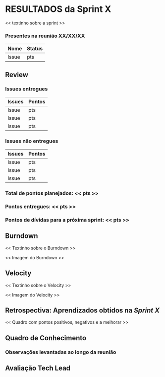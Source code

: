 # RESULTADOS da Sprint X

<< textinho sobre a sprint >>

### Presentes na reunião XX/XX/XX

| Nome | Status |
| --------- | -------- |
| Issue | pts |


## Review

### Issues entregues

| Issues | Pontos |
| --------- | -------- |
| Issue | pts |
| Issue | pts |
| Issue | pts |


### Issues não entregues 

| Issues | Pontos |
| --------- | -------- |
| Issue | pts |
| Issue | pts |
| Issue | pts |

### Total de pontos planejados: << pts >>

### Pontos entregues: << pts >>

### Pontos de dívidas para a próxima sprint: << pts >>


## Burndown

<< Textinho sobre o Burndown >>

<< Imagem do Burndown >>


## Velocity

<< Textinho sobre o Velocity >>

<< Imagem do Velocity >>


## Retrospectiva: Aprendizados obtidos na *Sprint X* 

<< Quadro com pontos positivos, negativos e a melhorar >>


## Quadro de Conhecimento 


### Observações levantadas ao longo da reunião

## Avaliação Tech Lead

